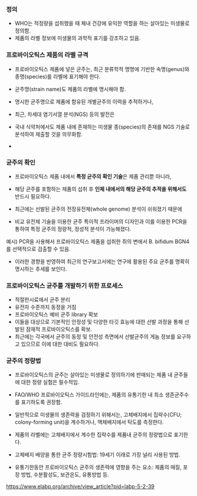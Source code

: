 ### 정의
- WHO는 적정량을 섭취했을 때 체내 건강에 유익한 역할을 하는 살아있는 미생물로 정의함. 
- 제품의 라벨 정보에 미생물의 과학적 표기를 강조하고 있음. 


### 프로바이오틱스 제품의 라벨 규격
- 프로바이오틱스 제품에 넣은 균주는, 최근 분류학적 명명에 기반한 속명(genus)와 종명(species)를 라벨에 표기해야 한다.
- 균주명(strain name)도 제품의 라벨에 명시해야 함.
- 명시한 균주명으로 제품에 함유된 개별균주의 이력을 추적하거나, 

- 최근, 차세대 염기서열 분석(NGS) 등의 발전은 
- 국내 식약처에서도 제품 내에 존재하는 미생물 종(species)의 존재를 NGS 기술로 분석하여 제출할 것을 의무화함. 
- 


### 균주의 확인 
- 프로바이오틱스 제품 내에서 **특정 균주의 확인 기술**은 제품 관리뿐 아니라, 
- 해당 균주를 포함하는 제품의 섭취 후 **인체 내에서의 해당 균주의 추적을 위해서도** 반드시 필요하다.

- 최근에는 선발된 균주의 전장유전체(whole genome) 분석이 쉬워졌기 때문에 
- 비교 유전체 기술을 이용한 균주 특이적 프라이머의 디자인과 이를 이용한 PCR을 통하여 특정 균주의 정량적, 정성적 분석이 가능해졌다.

예시) PCR을 사용해서 프로바이오틱스 제품을 섭취한 쥐의 변에서 B. bifidum BGN4를 선택적으로 검출할 수 있음.

- 이러한 경향을 반영하여 최근의 연구보고서에는 연구에 활용된 주요 균주를 명확히 명시하는 추세를 보인다.


### 프로바이오틱스 균주를 개발하기 위한 프로세스 
- 적절한시료에서 균주 분리
- 유전자 수준까지 동정을 거침 
- 프로바이오틱스 예비 균주 library 확보 
- 이들을 대상으로 기본적인 안정성 및 다양한 타깃 효능에 대한 선발 과정을 통해 선발된 잠재적 프로바이오틱스를 확보.
- 최근에는 각국에서 균주의 동정 및 안전성 측면에서 선발균주의 게놈 정보를 요구하고 있으므로 이에 대한 대비도 필요하다. 


### 균주의 정량법
- 프로바이오틱스의 균주는 살아있는 미생물로 정의하기에 판매되는 제품 내 균주들에 대한 정량 실험은 필수적임. 
- FAO/WHO 프로바이오틱스 가이드라인에는, 제품의 유통기한 내 최소 생존균주수를 표기하도록 권장함. 
- 일반적으로 미생물의 생존력을 검정하기 위해서는, 고체배지에서 집략수(CFU; colony-forming unit)을 계수하거나, 액체배지에서 탁도를 측정한다. 
- 제품의 라벨에는 고체배지에서 계수한 집락수를 제품내 균주의 정량법으로 표기한다. 

- 고체배지 배양을 통한 균주 정량시험법: 19세기 이래로 가장 널리 사용된 방법. 
- 유통기한동안 프로바이오틱스 균주의 생존력에 영향을 주는 요소: 제품의 매질, 포장 방법, 수분활성도, 보관온도, 유통방법 등. 

https://www.elabp.org/archive/view_article?pid=labp-5-2-39
